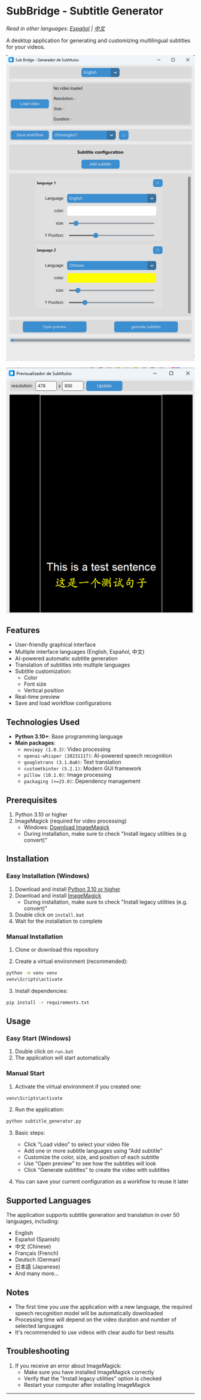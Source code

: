 # SubBridge - Subtitle Generator

*Read in other languages: [Español](README_es.md) | [中文](README_zh.md)*

A desktop application for generating and customizing multilingual subtitles for your videos.

<p align="center">
  <img src="guiimagen1.png" width="600" alt="Main interface"/>
</p>

<p align="center">
  <img src="imagen2.png" width="600" alt="Preview"/>
</p>

## Features

- User-friendly graphical interface
- Multiple interface languages (English, Español, 中文)
- AI-powered automatic subtitle generation
- Translation of subtitles into multiple languages
- Subtitle customization:
  - Color
  - Font size
  - Vertical position
- Real-time preview
- Save and load workflow configurations

## Technologies Used

- **Python 3.10+**: Base programming language
- **Main packages**:
  - `moviepy (1.0.3)`: Video processing
  - `openai-whisper (20231117)`: AI-powered speech recognition
  - `googletrans (3.1.0a0)`: Text translation
  - `customtkinter (5.2.1)`: Modern GUI framework
  - `pillow (10.1.0)`: Image processing
  - `packaging (>=23.0)`: Dependency management

## Prerequisites

1. Python 3.10 or higher
2. ImageMagick (required for video processing)
   - Windows: [Download ImageMagick](https://imagemagick.org/script/download.php#windows)
   - During installation, make sure to check "Install legacy utilities (e.g. convert)"

## Installation

### Easy Installation (Windows)

1. Download and install [Python 3.10 or higher](https://www.python.org/downloads/)
2. Download and install [ImageMagick](https://imagemagick.org/script/download.php#windows)
   - During installation, make sure to check "Install legacy utilities (e.g. convert)"
3. Double click on `install.bat`
4. Wait for the installation to complete

### Manual Installation

1. Clone or download this repository

2. Create a virtual environment (recommended):
```bash
python -m venv venv
venv\Scripts\activate
```

3. Install dependencies:
```bash
pip install -r requirements.txt
```

## Usage

### Easy Start (Windows)

1. Double click on `run.bat`
2. The application will start automatically

### Manual Start

1. Activate the virtual environment if you created one:
```bash
venv\Scripts\activate
```

2. Run the application:
```bash
python subtitle_generator.py
```

3. Basic steps:
   - Click "Load video" to select your video file
   - Add one or more subtitle languages using "Add subtitle"
   - Customize the color, size, and position of each subtitle
   - Use "Open preview" to see how the subtitles will look
   - Click "Generate subtitles" to create the video with subtitles

4. You can save your current configuration as a workflow to reuse it later

## Supported Languages

The application supports subtitle generation and translation in over 50 languages, including:
- English
- Español (Spanish)
- 中文 (Chinese)
- Français (French)
- Deutsch (German)
- 日本語 (Japanese)
- And many more...

## Notes

- The first time you use the application with a new language, the required speech recognition model will be automatically downloaded
- Processing time will depend on the video duration and number of selected languages
- It's recommended to use videos with clear audio for best results

## Troubleshooting

1. If you receive an error about ImageMagick:
   - Make sure you have installed ImageMagick correctly
   - Verify that the "Install legacy utilities" option is checked
   - Restart your computer after installing ImageMagick

---
